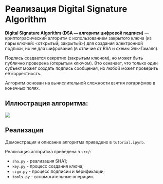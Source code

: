 # Реализация Digital Signature Algorithm

**Digital Signature Algorithm (DSA — алгоритм цифровой подписи)** — криптографический алгоритм с использованием закрытого ключа (из пары ключей: <открытый; закрытый>) для создания электронной подписи, но не для шифрования (в отличие от RSA и схемы Эль-Гамаля). 

Подпись создается секретно (закрытым ключом), но может быть публично проверена (открытым ключом). Это означает, что только один субъект может создать подпись сообщения, но любой может проверить её корректность.

Алгоритм основан на вычислительной сложности взятия логарифмов в конечных полях.

## Иллюстрация алгоритма:
<img src="https://upload.wikimedia.org/wikipedia/commons/a/a9/Dsa_workflow_rus.png">

## Реализация

Демонстрация и описание алгоритма приведено в `tutorial.ipynb`. 

Реализация алгоритма приведена в ```src/```:
- `sha.py` - реализация SHA1;
- `key.py` - процесс создания ключа;
- `sign.py` - процесс подписии и верификации;
- `tools.py` - вспомогательные операции.

